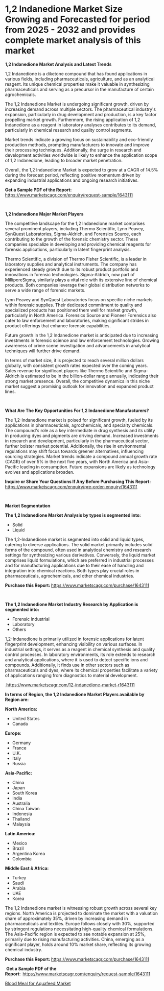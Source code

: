 <p><h1>1,2 Indanedione Market Size Growing and Forecasted for period from 2025 - 2032 and provides complete market analysis of this market</h1></p><p><strong>1,2 Indanedione Market Analysis and Latest Trends</strong></p>
<p><p>1,2 Indanedione is a diketone compound that has found applications in various fields, including pharmaceuticals, agriculture, and as an analytical reagent. Its unique chemical properties make it valuable in synthesizing pharmaceuticals and serving as a precursor in the manufacture of certain agrochemicals. </p><p>The 1,2 Indanedione Market is undergoing significant growth, driven by increasing demand across multiple sectors. The pharmaceutical industry's expansion, particularly in drug development and production, is a key factor propelling market growth. Furthermore, the rising application of 1,2 Indanedione as a reagent in laboratory analyses contributes to its demand, particularly in chemical research and quality control segments.</p><p>Market trends indicate a growing focus on sustainability and eco-friendly production methods, prompting manufacturers to innovate and improve their processing techniques. Additionally, the surge in research and development activities worldwide is likely to enhance the application scope of 1,2 Indanedione, leading to broader market penetration.</p><p>Overall, the 1,2 Indanedione Market is expected to grow at a CAGR of 14.5% during the forecast period, reflecting positive momentum driven by expanding industrial applications and ongoing research initiatives.</p></p>
<p><strong>Get a Sample PDF of the Report:&nbsp;</strong> <a href="https://www.marketscagr.com/enquiry/request-sample/1643111?utm_campaign=3440&utm_medium=2&utm_source=Github&utm_content=ia&utm_term=28032025&utm_id=12-indanedione">https://www.marketscagr.com/enquiry/request-sample/1643111</a></p>
<p>&nbsp;</p>
<p><strong>1,2 Indanedione Major Market Players</strong></p>
<p><p>The competitive landscape for the 1,2 Indanedione market comprises several prominent players, including Thermo Scientific, Lynn Peavey, SynQuest Laboratories, Sigma-Aldrich, and Forensics Source, each contributing to the growth of the forensic chemistry sector. These companies specialize in developing and providing chemical reagents for forensic applications, particularly in latent fingerprint analysis.</p><p>Thermo Scientific, a division of Thermo Fisher Scientific, is a leader in laboratory supplies and analytical instruments. The company has experienced steady growth due to its robust product portfolio and innovations in forensic technologies. Sigma-Aldrich, now part of MilliporeSigma, similarly plays a vital role with its extensive line of chemical products. Both companies leverage their global distribution networks to serve a wide range of forensic markets.</p><p>Lynn Peavey and SynQuest Laboratories focus on specific niche markets within forensic supplies. Their dedicated commitment to quality and specialized products has positioned them well for market growth, particularly in North America. Forensics Source and Pioneer Forensics also cater to law enforcement and laboratories, making significant strides in product offerings that enhance forensic capabilities.</p><p>Future growth in the 1,2 Indanedione market is anticipated due to increasing investments in forensic science and law enforcement technologies. Growing awareness of crime scene investigation and advancements in analytical techniques will further drive demand.</p><p>In terms of market size, it is projected to reach several million dollars globally, with consistent growth rates expected over the coming years. Sales revenue for significant players like Thermo Scientific and Sigma-Aldrich is estimated to be in the billion-dollar range annually, indicating their strong market presence. Overall, the competitive dynamics in this niche market suggest a promising outlook for innovation and expanded product lines.</p></p>
<p>&nbsp;</p>
<p><strong>What Are The Key Opportunities For 1,2 Indanedione Manufacturers?</strong></p>
<p><p>The 1,2-Indanedione market is poised for significant growth, fueled by its applications in pharmaceuticals, agrochemicals, and specialty chemicals. The compound's role as a key intermediate in drug synthesis and its utility in producing dyes and pigments are driving demand. Increased investments in research and development, particularly in the pharmaceutical sector, further bolster market potential. Additionally, the rise in environmental regulations may shift focus towards greener alternatives, influencing sourcing strategies. Market trends indicate a compound annual growth rate (CAGR) of over 5% in the next five years, with North America and Asia-Pacific leading in consumption. Future expansions are likely as technology evolves and applications broaden.</p></p>
<p><strong>Inquire or Share Your Questions If Any Before Purchasing This Report:</strong> <a href="https://www.marketscagr.com/enquiry/pre-order-enquiry/1643111?utm_campaign=3440&utm_medium=2&utm_source=Github&utm_content=ia&utm_term=28032025&utm_id=12-indanedione">https://www.marketscagr.com/enquiry/pre-order-enquiry/1643111</a></p>
<p>&nbsp;</p>
<p><strong>Market Segmentation</strong></p>
<p><strong>The 1,2 Indanedione Market Analysis by types is segmented into:</strong></p>
<p><ul><li>Solid</li><li>Liquid</li></ul></p>
<p><p>The 1,2-Indanedione market is segmented into solid and liquid types, catering to diverse applications. The solid market primarily includes solid forms of the compound, often used in analytical chemistry and research settings for synthesizing various derivatives. Conversely, the liquid market comprises liquid formulations, which are preferred in industrial processes and for manufacturing applications due to their ease of handling and integration into chemical reactions. Both types play crucial roles in pharmaceuticals, agrochemicals, and other chemical industries.</p></p>
<p><strong>Purchase this Report:&nbsp;</strong><a href="https://www.marketscagr.com/purchase/1643111?utm_campaign=3440&utm_medium=2&utm_source=Github&utm_content=ia&utm_term=28032025&utm_id=12-indanedione">https://www.marketscagr.com/purchase/1643111</a></p>
<p>&nbsp;</p>
<p><strong>The 1,2 Indanedione Market Industry Research by Application is segmented into:</strong></p>
<p><ul><li>Forensic Industrial</li><li>Laboratory</li><li>Others</li></ul></p>
<p><p>1,2-Indanedione is primarily utilized in forensic applications for latent fingerprint development, enhancing visibility on various surfaces. In industrial settings, it serves as a reagent in chemical synthesis and quality control processes. In laboratory environments, its role extends to research and analytical applications, where it is used to detect specific ions and compounds. Additionally, it finds use in other sectors such as pharmaceuticals and dyes, where its chemical properties facilitate a variety of applications ranging from diagnostics to material development.</p></p>
<p><a href="https://www.marketscagr.com/12-indanedione-market-r1643111?utm_campaign=3440&utm_medium=2&utm_source=Github&utm_content=ia&utm_term=28032025&utm_id=12-indanedione">&nbsp;https://www.marketscagr.com/12-indanedione-market-r1643111</a></p>
<p><strong>In terms of Region, the 1,2 Indanedione Market Players available by Region are:</strong></p>
<p>
    <p> <strong> North America: </strong>
        <ul>
            <li>United States</li>
            <li>Canada</li>
        </ul>
        </p> 
    <p> <strong> Europe: </strong>
        <ul>
            <li>Germany</li>
            <li>France</li>
            <li>U.K.</li>
            <li>Italy</li>
            <li>Russia</li>
        </ul>
        </p> 
    <p> <strong> Asia-Pacific: </strong>
        <ul>
            <li>China</li>
            <li>Japan</li>
            <li>South Korea</li>
            <li>India</li>
            <li>Australia</li>
            <li>China Taiwan</li>
            <li>Indonesia</li>
            <li>Thailand</li>
            <li>Malaysia</li>
        </ul>
        </p> 
    <p> <strong> Latin America: </strong>
        <ul>
            <li>Mexico</li>
            <li>Brazil</li>
            <li>Argentina Korea</li>
            <li>Colombia</li>
        </ul>
        </p> 
    <p> <strong> Middle East & Africa: </strong>
        <ul>
            <li>Turkey</li>
            <li>Saudi</li>
            <li>Arabia</li>
            <li>UAE</li>
            <li>Korea</li>
        </ul>
    </p>
    </p>
<p><p>The 1,2 Indanedione market is witnessing robust growth across several key regions. North America is projected to dominate the market with a valuation share of approximately 35%, driven by increasing demand in pharmaceuticals and textiles. Europe follows closely with 30%, supported by stringent regulations necessitating high-quality chemical formulations. The Asia-Pacific region is expected to see notable expansion at 25%, primarily due to rising manufacturing activities. China, emerging as a significant player, holds around 10% market share, reflecting its growing chemical industry.</p></p>
<p><strong>Purchase this Report: </strong><a href="https://www.marketscagr.com/purchase/1643111?utm_campaign=3440&utm_medium=2&utm_source=Github&utm_content=ia&utm_term=28032025&utm_id=12-indanedione">https://www.marketscagr.com/purchase/1643111</a></p>
<p>&nbsp;<strong>Get a Sample PDF of the Report:&nbsp;&nbsp;</strong><a href="https://www.marketscagr.com/enquiry/request-sample/1643111?utm_campaign=3440&utm_medium=2&utm_source=Github&utm_content=ia&utm_term=28032025&utm_id=12-indanedione">https://www.marketscagr.com/enquiry/request-sample/1643111</a></p>
<p><strong></strong></p>
<p><p><a href="https://github.com/fraryatena85/Market-Research-Report-List-1/blob/main/blood-meal-for-aquafeed-market.md?utm_campaign=3440&utm_medium=2&utm_source=Github&utm_content=ia&utm_term=28032025&utm_id=12-indanedione">Blood Meal for Aquafeed Market</a></p></p>